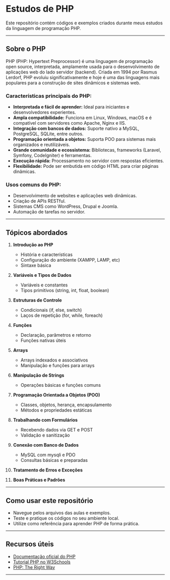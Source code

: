 # Estudos de PHP

Este repositório contém códigos e exemplos criados durante meus estudos da linguagem de programação PHP.

---

## Sobre o PHP

PHP (PHP: Hypertext Preprocessor) é uma linguagem de programação open source, interpretada, amplamente usada para o desenvolvimento de aplicações web do lado servidor (backend). Criada em 1994 por Rasmus Lerdorf, PHP evoluiu significativamente e hoje é uma das linguagens mais populares para a construção de sites dinâmicos e sistemas web.

### Características principais do PHP:

- **Interpretada e fácil de aprender:** Ideal para iniciantes e desenvolvedores experientes.
- **Ampla compatibilidade:** Funciona em Linux, Windows, macOS e é compatível com servidores como Apache, Nginx e IIS.
- **Integração com bancos de dados:** Suporte nativo a MySQL, PostgreSQL, SQLite, entre outros.
- **Programação orientada a objetos:** Suporta POO para sistemas mais organizados e reutilizáveis.
- **Grande comunidade e ecossistema:** Bibliotecas, frameworks (Laravel, Symfony, CodeIgniter) e ferramentas.
- **Execução rápida:** Processamento no servidor com respostas eficientes.
- **Flexibilidade:** Pode ser embutida em código HTML para criar páginas dinâmicas.

### Usos comuns do PHP:

- Desenvolvimento de websites e aplicações web dinâmicas.
- Criação de APIs RESTful.
- Sistemas CMS como WordPress, Drupal e Joomla.
- Automação de tarefas no servidor.

---

## Tópicos abordados

1. **Introdução ao PHP**
   - História e características
   - Configuração do ambiente (XAMPP, LAMP, etc)
   - Sintaxe básica

2. **Variáveis e Tipos de Dados**
   - Variáveis e constantes
   - Tipos primitivos (string, int, float, boolean)

3. **Estruturas de Controle**
   - Condicionais (if, else, switch)
   - Laços de repetição (for, while, foreach)

4. **Funções**
   - Declaração, parâmetros e retorno
   - Funções nativas úteis

5. **Arrays**
   - Arrays indexados e associativos
   - Manipulação e funções para arrays

6. **Manipulação de Strings**
   - Operações básicas e funções comuns

7. **Programação Orientada a Objetos (POO)**
   - Classes, objetos, herança, encapsulamento
   - Métodos e propriedades estáticas

8. **Trabalhando com Formulários**
   - Recebendo dados via GET e POST
   - Validação e sanitização

9. **Conexão com Banco de Dados**
   - MySQL com mysqli e PDO
   - Consultas básicas e preparadas

10. **Tratamento de Erros e Exceções**

11. **Boas Práticas e Padrões**

---

## Como usar este repositório

- Navegue pelos arquivos das aulas e exemplos.
- Teste e pratique os códigos no seu ambiente local.
- Utilize como referência para aprender PHP de forma prática.

---

## Recursos úteis

- [Documentação oficial do PHP](https://www.php.net/manual/pt_BR/)
- [Tutorial PHP no W3Schools](https://www.w3schools.com/php/)
- [PHP: The Right Way](https://phptherightway.com/)

---


